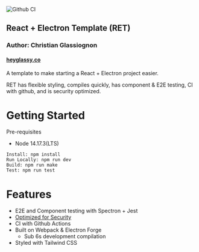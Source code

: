 ![Github CI](https://github.com/heyglassy/ReactElectronTemplate/actions/workflows/actions.yml/badge.svg)

## React + Electron Template (RET)

### Author: Christian Glassiognon

#### [heyglassy.co](https://heyglassy.co)

A template to make starting a React + Electron project easier.

RET has flexible styling, compiles quickly, has component & E2E testing, CI with github, and is security optimized.

# Getting Started

Pre-requisites

- Node 14.17.3(LTS)

```
Install: npm install
Run Locally: npm run dev
Build: npm run make
Test: npm run test
```

# Features

- E2E and Component testing with Spectron + Jest
- [Optimized for Security](https://www.electronjs.org/docs/tutorial/security#1-only-load-secure-content)
- CI with Github Actions
- Built on Webpack & Electron Forge
  - Sub 6s development compilation
- Styled with Tailwind CSS
